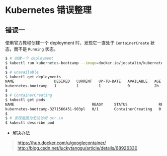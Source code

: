 # Kubernetes 错误整理

## 错误一

使用官方教程创建一个 deployment 时，发现它一直处于 `ContainerCreate` 状态，而不是 `Running` 状态。

```bash
$ # 创建一个 deployment
$ kubectl run kubernetes-bootcamp --image=docker.io/jocatalin/kubernetes-bootcamp:v1 --port=8080
$
$ # unavailable
$ kubectl get deployments
NAME                  DESIRED   CURRENT   UP-TO-DATE   AVAILABLE   AGE
kubernetes-bootcamp   1         1         1            0           2h
$
$ # ContainerCreating
$ kubectl get pods
NAME                                   READY     STATUS              RESTARTS   AGE
kubernetes-bootcamp-3271566451-903pl   0/1       ContainerCreating   0          2h
$
$ # 发现是因为无法访问 gcr.io
$ kubectl describe pod
```

* 解决办法

> https://hub.docker.com/u/googlecontainer/
> http://blog.csdn.net/luckytanggu/article/details/68926330
